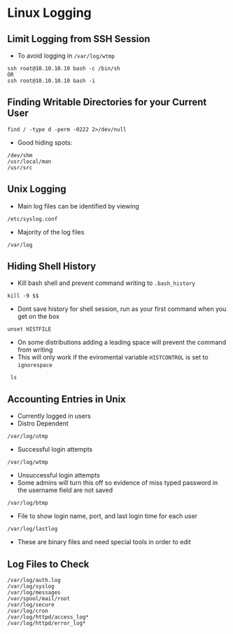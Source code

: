 # Linux Logging

## Limit Logging from SSH Session

* To avoid logging in `/var/log/wtmp`&#x20;

```
ssh root@10.10.10.10 bash -c /bin/sh
OR
ssh root@10.10.10.10 bash -i
```

## Finding Writable Directories for your Current User

```
find / -type d -perm -0222 2>/dev/null
```

* Good hiding spots:

```
/dev/shm
/usr/local/man 
/usr/src
```

## Unix Logging

* Main log files can be identified by viewing

```
/etc/syslog.conf
```

* Majority of the log files

```
/var/log
```

## Hiding Shell History

* Kill bash shell and prevent command writing to `.bash_history`

```
kill -9 $$
```

* Dont save history for shell session, run as your first command when you get on the box

```
unset HISTFILE
```

* On some distributions adding a leading space will prevent the command from writing
* This will only work if the eviromental variable `HISTCONTROL` is set to `ignorespace`

```
 ls 
```

## Accounting Entries in Unix

* Currently logged in users
* Distro Dependent

```
/var/log/utmp
```

* Successful login attempts

```
/var/log/wtmp
```

* Unsuccessful login attempts
* Some admins will turn this off so evidence of miss typed password in the username field are not saved

```
/var/log/btmp
```

* File to show login name, port, and last login time for each user

```
/var/log/lastlog
```

* These are binary files and need special tools in order to edit

## Log Files to Check

```
/var/log/auth.log
/var/log/syslog
/var/log/messages
/var/spool/mail/root
/var/log/secure
/var/log/cron
/var/log/httpd/access_log*
/var/log/httpd/error_log*
```
